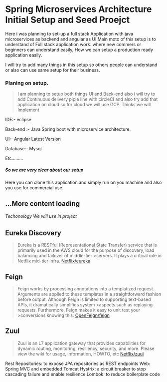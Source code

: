 # Spring Microservices Architecture Initial Setup and Seed Proejct


Here i was planning to set-up a full stack Application with java microservices as backend and angular as UI.Main moto of this setup is to understand of Full stack application work. where new commers or beginners can understand easily, How we can setup a production ready application easily.

I will try to add many things in this setup so others people can understand or also can use same setup for their business.

### Planing on setup.
>I am planning to setup both things UI and Back-end also i will try to add Continuous delivery piple line with circleCI and also try add that application on cloud so for cloud we will use GCP.
Thinks we will Implement

IDE:- eclipse

Back-end :- Java Spring boot with microservice architecture.

UI:- Angular Latest Version

Database:- Mysql

Etc………

##### So we are very clear about our setup

Here you can clone this application and simply run on you machine and also you use for commercial use.
## ...More content loading

###### Techonology We will use in project

## Eureka Discovery
>Eureka is a RESTful (Representational State Transfer) service that is primarily
>used in the AWS cloud for the purpose of discovery, load balancing and failover of middle-tier >servers. It plays a critical role in Netflix mid-tier infra.
[Netflix/eureka](hhttps://github.com/Netflix/eureka)
## Feign
>Feign works by processing annotations into a templatized request.
>Arguments are applied to these templates in a straightforward fashion before output.
>Although Feign is limited to supporting text-based APIs, it dramatically simplifies system >aspects such as replaying requests. Furthermore, Feign makes it easy to unit test your >conversions knowing this.
>[OpenFeign/feign](https://github.com/OpenFeign/feign)


## Zuul
>Zuul is an L7 application gateway that provides capabilities for dynamic routing, 
monitoring, resiliency, security, and more. Please view the wiki for usage, information, HOWTO, etc
>[Netflix/zuul](https://github.com/Netflix/zuul)




Rest Repositories: to expose JPA repositories as REST endpoints
Web: Spring MVC and embedded Tomcat
Hystrix: a circuit breaker to stop cascading failure and enable resilience
Lombok: to reduce boilerplate code
